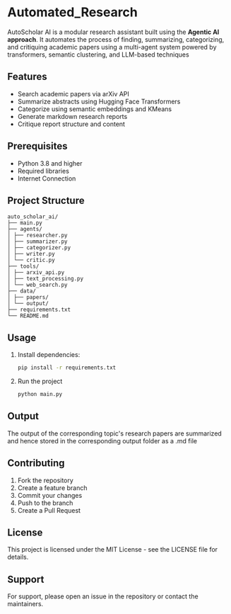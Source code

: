 # Automated_Research

AutoScholar AI is a modular research assistant built using the **Agentic AI approach**. It automates the process of finding, summarizing, categorizing, and critiquing academic papers using a multi-agent system powered by transformers, semantic clustering, and LLM-based techniques

##  Features

-  Search academic papers via arXiv API  
-  Summarize abstracts using Hugging Face Transformers  
-  Categorize using semantic embeddings and KMeans  
-  Generate markdown research reports  
-  Critique report structure and content
## Prerequisites
- Python 3.8 and higher
- Required libraries
- Internet Connection

##  Project Structure
```
auto_scholar_ai/
├── main.py
├── agents/
│ ├── researcher.py
│ ├── summarizer.py
│ ├── categorizer.py
│ ├── writer.py
│ └── critic.py
├── tools/
│ ├── arxiv_api.py
│ ├── text_processing.py
│ └── web_search.py
├── data/
│ ├── papers/
│ └── output/
├── requirements.txt
└── README.md
```

##  Usage

1. Install dependencies:
   ```bash
   pip install -r requirements.txt
   ```
2. Run the project
   ``` bash
   python main.py
   ```
## Output
The output of the corresponding topic's research papers are summarized and hence stored in the corresponding output folder as a .md file

## Contributing

1. Fork the repository
2. Create a feature branch
3. Commit your changes
4. Push to the branch
5. Create a Pull Request

## License

This project is licensed under the MIT License - see the LICENSE file for details.

## Support

For support, please open an issue in the repository or contact the maintainers.


